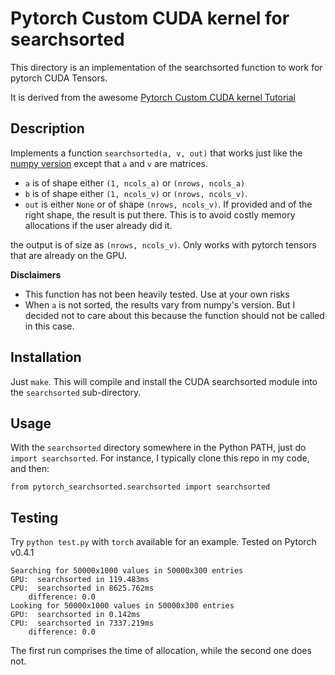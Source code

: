 # Pytorch Custom CUDA kernel for searchsorted

This directory is an implementation of the searchsorted function to work for pytorch CUDA Tensors.

It is derived from the awesome [Pytorch Custom CUDA kernel Tutorial](https://github.com/chrischoy/pytorch-custom-cuda-tutorial)

## Description

Implements a function `searchsorted(a, v, out)` that works just like the [numpy version](https://docs.scipy.org/doc/numpy/reference/generated/numpy.searchsorted.html#numpy.searchsorted) except that `a` and `v` are matrices.
* `a` is of shape either `(1, ncols_a)` or `(nrows, ncols_a)`
* `b` is of shape either `(1, ncols_v)` or `(nrows, ncols_v)`.
* `out` is either `None` or of shape `(nrows, ncols_v)`. If provided and of the right shape, the result is put there. This is to avoid costly memory allocations if the user already did it.

the output is of size as `(nrows, ncols_v)`. Only works with pytorch tensors that are
already on the GPU.


**Disclaimers**

* This function has not been heavily tested. Use at your own risks
* When `a` is not sorted, the results vary from numpy's version. But I decided not to care about this because the function should not be called in this case.


## Installation

Just `make`. This will compile and install the CUDA searchsorted module into the
`searchsorted` sub-directory.

## Usage

With the `searchsorted` directory somewhere in the Python PATH, just do `import searchsorted`. For instance, I typically clone this repo in my code, and then:

```
from pytorch_searchsorted.searchsorted import searchsorted
```


## Testing

Try `python test.py` with `torch` available for an example. Tested on Pytorch v0.4.1


```
Searching for 50000x1000 values in 50000x300 entries
GPU:  searchsorted in 119.483ms
CPU:  searchsorted in 8625.762ms
    difference: 0.0
Looking for 50000x1000 values in 50000x300 entries
GPU:  searchsorted in 0.142ms
CPU:  searchsorted in 7337.219ms
    difference: 0.0
```
The first run comprises the time of allocation, while the second one does not.
